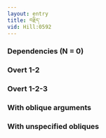 ```yaml
---
layout: entry
title: བརྗིད་
vid: Hill:0592
---
```

### Dependencies (N = 0)


### Overt 1-2


### Overt 1-2-3


### With oblique arguments


### With unspecified obliques

